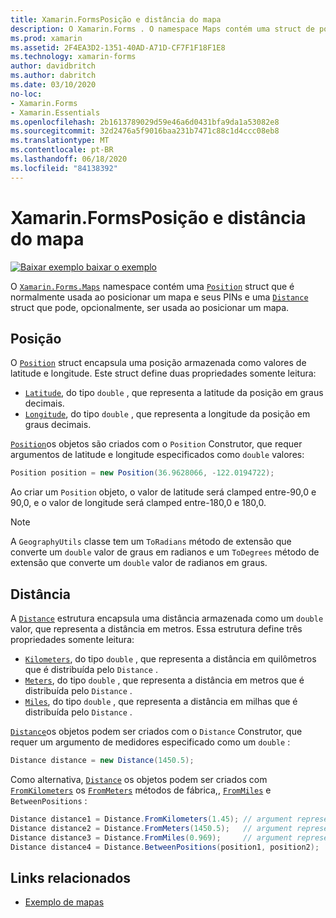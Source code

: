 ```yaml
---
title: Xamarin.FormsPosição e distância do mapa
description: O Xamarin.Forms . O namespace Maps contém uma struct de posição que é normalmente usada ao posicionar um mapa e seus Pins, e uma estrutura de distância que pode, opcionalmente, ser usada ao posicionar um mapa.
ms.prod: xamarin
ms.assetid: 2F4EA3D2-1351-40AD-A71D-CF7F1F18F1E8
ms.technology: xamarin-forms
author: davidbritch
ms.author: dabritch
ms.date: 03/10/2020
no-loc:
- Xamarin.Forms
- Xamarin.Essentials
ms.openlocfilehash: 2b1613789029d59e46a6d0431bfa9da1a53082e8
ms.sourcegitcommit: 32d2476a5f9016baa231b7471c88c1d4ccc08eb8
ms.translationtype: MT
ms.contentlocale: pt-BR
ms.lasthandoff: 06/18/2020
ms.locfileid: "84138392"
---
```

# <a name="xamarinforms-map-position-and-distance"></a>Xamarin.FormsPosição e distância do mapa

[![Baixar exemplo ](~/media/shared/download.png) baixar o exemplo](https://docs.microsoft.com/samples/xamarin/xamarin-forms-samples/workingwithmaps)

O [`Xamarin.Forms.Maps`](xref:Xamarin.Forms.Maps) namespace contém uma [`Position`](xref:Xamarin.Forms.Maps.Position) struct que é normalmente usada ao posicionar um mapa e seus PINs e uma [`Distance`](xref:Xamarin.Forms.Maps.Distance) struct que pode, opcionalmente, ser usada ao posicionar um mapa.

## <a name="position"></a>Posição

O [`Position`](xref:Xamarin.Forms.Maps.Position) struct encapsula uma posição armazenada como valores de latitude e longitude. Este struct define duas propriedades somente leitura:

- [`Latitude`](xref:Xamarin.Forms.Maps.Position.Latitude), do tipo `double` , que representa a latitude da posição em graus decimais.
- [`Longitude`](xref:Xamarin.Forms.Maps.Position.Longitude), do tipo `double` , que representa a longitude da posição em graus decimais.

[`Position`](xref:Xamarin.Forms.Maps.Position)os objetos são criados com o `Position` Construtor, que requer argumentos de latitude e longitude especificados como `double` valores:

```csharp
Position position = new Position(36.9628066, -122.0194722);
```

Ao criar um `Position` objeto, o valor de latitude será clamped entre-90,0 e 90,0, e o valor de longitude será clamped entre-180,0 e 180,0.

> [!NOTE]
> A `GeographyUtils` classe tem um `ToRadians` método de extensão que converte um `double` valor de graus em radianos e um `ToDegrees` método de extensão que converte um `double` valor de radianos em graus.

## <a name="distance"></a>Distância

A [`Distance`](xref:Xamarin.Forms.Maps.Distance) estrutura encapsula uma distância armazenada como um `double` valor, que representa a distância em metros. Essa estrutura define três propriedades somente leitura:

- [`Kilometers`](xref:Xamarin.Forms.Maps.Distance.Kilometers), do tipo `double` , que representa a distância em quilômetros que é distribuída pelo `Distance` .
- [`Meters`](xref:Xamarin.Forms.Maps.Distance.Meters), do tipo `double` , que representa a distância em metros que é distribuída pelo `Distance` .
- [`Miles`](xref:Xamarin.Forms.Maps.Distance.Miles), do tipo `double` , que representa a distância em milhas que é distribuída pelo `Distance` .

[`Distance`](xref:Xamarin.Forms.Maps.Distance)os objetos podem ser criados com o `Distance` Construtor, que requer um argumento de medidores especificado como um `double` :

```csharp
Distance distance = new Distance(1450.5);
```

Como alternativa, [`Distance`](xref:Xamarin.Forms.Maps.Distance) os objetos podem ser criados com [`FromKilometers`](xref:Xamarin.Forms.Maps.Distance.FromKilometers*) os [`FromMeters`](xref:Xamarin.Forms.Maps.Distance.FromMeters*) métodos de fábrica,, [`FromMiles`](xref:Xamarin.Forms.Maps.Distance.FromMiles*) e `BetweenPositions` :

```csharp
Distance distance1 = Distance.FromKilometers(1.45); // argument represents the number of kilometers
Distance distance2 = Distance.FromMeters(1450.5);   // argument represents the number of meters
Distance distance3 = Distance.FromMiles(0.969);     // argument represents the number of miles
Distance distance4 = Distance.BetweenPositions(position1, position2);
```

## <a name="related-links"></a>Links relacionados

- [Exemplo de mapas](https://docs.microsoft.com/samples/xamarin/xamarin-forms-samples/workingwithmaps)
